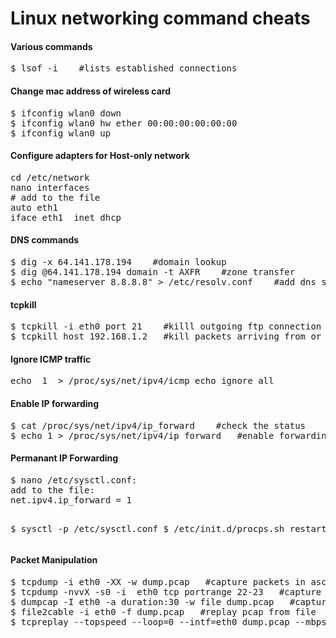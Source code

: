 Linux networking command cheats
===============================

<h4>Various commands</h4>
<pre>
$ lsof -i    #lists established connections
</pre>


<h4>Change mac address of wireless card</h4>
<pre>
$ ifconfig wlan0 down
$ ifconfig wlan0 hw ether 00:00:00:00:00:00
$ ifconfig wlan0 up
</pre>

<h4>Configure adapters for Host-only network</h4>
<pre>
cd /etc/network
nano interfaces
# add to the file
auto eth1
iface eth1  inet dhcp
</pre>


<h4>DNS commands</h4>
<pre>
$ dig -x 64.141.178.194    #domain lookup
$ dig @64.141.178.194 domain -t AXFR    #zone transfer
$ echo "nameserver 8.8.8.8" > /etc/resolv.conf    #add dns server
</pre>

<h4>tcpkill</h4>
<pre>
$ tcpkill -i eth0 port 21    #killl outgoing ftp connection
$ tcpkill host 192.168.1.2   #kill packets arriving from or leaving ip address
</pre>

<h4>Ignore ICMP traffic</h4>
<pre>
echo  1  > /proc/sys/net/ipv4/icmp_echo_ignore_all
</pre>

<h4>Enable IP forwarding</h4>
<pre>
$ cat /proc/sys/net/ipv4/ip_forward    #check the status
$ echo 1 > /proc/sys/net/ipv4/ip_forward   #enable forwarding
</pre>

<h4>Permanant IP Forwarding</h4>
<pre>
$ nano /etc/sysctl.conf:
add to the file:
net.ipv4.ip_forward = 1

$ sysctl -p /etc/sysctl.conf
$ /etc/init.d/procps.sh restart
</pre>


<h4>Packet Manipulation</h4>
<pre>
$ tcpdump -i eth0 -XX -w dump.pcap   #capture packets in ascii and hex 
$ tcpdump -nvvX -s0 -i  eth0 tcp portrange 22-23   #capture tcp traffic on ports 22/23
$ dumpcap -I eth0 -a duration:30 -w file dump.pcap   #capture packets for 30 and dump to file
$ file2cable -i eth0 -f dump.pcap   #replay pcap from file
$ tcpreplay --topspeed --loop=0 --intf=eth0 dump.pcap --mbps=10|100|1000   #fuzz, dos from file
</pre>



